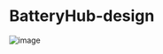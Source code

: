# BatteryHub-design
![image](https://github.com/user-attachments/assets/d3d96dec-e42e-46c5-b70e-f78f8439d73c)
